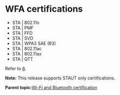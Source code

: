 # WFA certifications

-   STA \| 802.11n
-   STA \| PMF
-   STA \| FFD
-   STA \| SVD
-   STA \| WPA3 SAE \(R3\)
-   STA \| 802.11ac
-   STA \| 802.11ax
-   STA \| QTT

Refer to [6](references.md#item_tn00066).

**Note:** This release supports STAUT only certifications.

**Parent topic:**[Wi-Fi and Bluetooth certification](../topics/wi-fi_and_bluetooth_certification_02.md)


